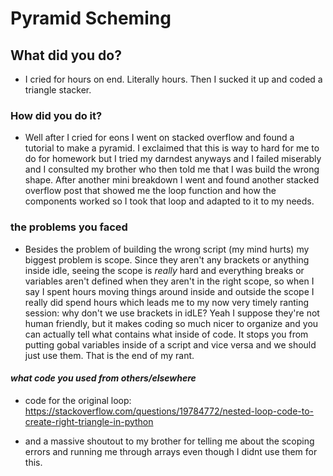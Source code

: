 #           Pyramid Scheming

## What did you do?
-  I cried for hours on end. Literally hours. Then I sucked it up and coded a triangle stacker.
### How did you do it?
- Well after I cried for eons I went on stacked overflow and found a tutorial to make a pyramid. I exclaimed that this is way to hard for me to do for homework but I tried my darndest anyways and I failed miserably and I consulted my brother who then told me that I was build the wrong shape. After another mini breakdown I went and found another stacked overflow post that showed me the loop function and how the components worked so I took that loop and adapted to it to my needs.
### the problems you faced
- Besides the problem of building the wrong script (my mind hurts) my biggest problem is scope. Since they aren't any brackets or anything inside idle, seeing the scope is *really* hard and everything breaks or variables aren't defined when they aren't in the right scope, so when I say I spent hours moving things around inside and outside the scope I really did spend hours which leads me to my now very timely ranting session: why don't we use brackets in idLE? Yeah I suppose they're not human friendly, but it makes coding so much nicer to organize and you can actually tell what contains what inside of code. It stops you from putting gobal variables inside of a script and vice versa and we should just use them. That is the end of my rant.
#### *what code you used from others/elsewhere*
- code for the original loop: https://stackoverflow.com/questions/19784772/nested-loop-code-to-create-right-triangle-in-python

- and a massive shoutout to my brother for telling me about the scoping errors and running me through arrays even though I didnt use them for this.
